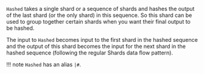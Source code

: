 `Hashed` takes a single shard or a sequence of shards and hashes the output of the last shard (or the only shard) in this sequence. So this shard can be used to group together certain shards when you want their final output to be hashed.

The input to `Hashed` becomes input to the first shard in the hashed sequence and the output of this shard becomes the input for the next shard in the hashed sequence (following the regular Shards data flow pattern).

!!! note
    `Hashed` has an alias `|#`.
